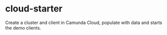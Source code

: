 # cloud-starter
Create a cluster and client in Camunda Cloud, populate with data and starts the demo clients.
